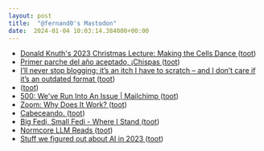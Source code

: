 ```yaml
---
layout: post
title:  "@fernand0's Mastodon"
date:  2024-01-04 10:03:14.384000+00:00
---
```

*  [Donald Knuth's 2023 Christmas Lecture: Making the Cells Dance ](https://thenewstack.io/donald-knuths-2023-christmas-lecture-make-the-cells-dance) ([toot](https://mastodon.social/@fernand0/111697106985345585))
*  [Primer parche del año aceptado, ¡Chispas ](https://mastodon.social/@fernand0/111696955603361302) ([toot](https://mastodon.social/@fernand0/111696955603361302))
*  [I’ll never stop blogging: it’s an itch I have to scratch – and I don’t care if it’s an outdated format ](https://www.theguardian.com/commentisfree/2023/dec/26/blogging-freedom-outdated-forma) ([toot](https://mastodon.social/@fernand0/111696902784074439))
*  [ ](https://mastodon.social/users/fernand0/statuses/111696683463798565/activity) ([toot](https://mastodon.social/users/fernand0/statuses/111696683463798565/activity))
*  [500: We've Run Into An Issue \| Mailchimp ](https://mailchi.mp/univcan/canadian-higher-education-review-2959316?e=e71b44d01) ([toot](https://mastodon.social/@fernand0/111695220159088542))
*  [Zoom: Why Does It Work? ](https://www.infoq.com/presentations/zoom-scalability) ([toot](https://mastodon.social/@fernand0/111693425422978085))
*  [Cabeceando. ](https://avecesunafoto.wordpress.com/2024/01/03/cabeceando-2) ([toot](https://mastodon.social/@fernand0/111693300860911310))
*  [Big Fedi, Small Fedi - Where I Stand ](https://halfanhour.blogspot.com/2023/12/big-fedi-small-fedi-where-i-stand.htm) ([toot](https://mastodon.social/@fernand0/111693255231616891))
*  [Normcore LLM Reads ](https://gist.github.com/veekaybee/be375ab33085102f9027853128dc5f0) ([toot](https://mastodon.social/@fernand0/111692961013963718))
*  [Stuff we figured out about AI in 2023 ](https://simonwillison.net/2023/Dec/31/ai-in-2023) ([toot](https://mastodon.social/@fernand0/111692694566905734))
